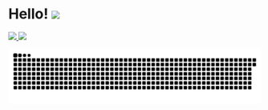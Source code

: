 <h1>Hello! <img height="50em" src="https://media.tenor.com/images/334b854514d6b016025eea26618baa46/tenor.gif"/> </h1> 

 
 
 <a href="https://github.com/Gustavo-Jarbas">
 <img height="165em" src="https://github-readme-stats.vercel.app/api?username=Gustavo-Jarbas&show_icons=true&theme=midnight-purple&include_all_commits=true&count_private=true"/>
 <img height="165em" src="https://github-readme-stats.vercel.app/api/top-langs/?username=Gustavo-Jarbas&layout=compact&langs_count=16&theme=midnight-purple"/> 

 ![Snake animation](https://github.com/Gustavo-Jarbas/Gustavo-Jarbas/blob/output/github-contribution-grid-snake.svg)

